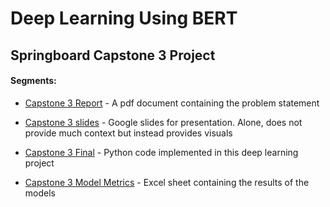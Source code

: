 # Deep Learning Using BERT
## Springboard Capstone 3 Project
#### Segments:
- [Capstone 3 Report][PlDb]  - A pdf document containing the problem statement
- [Capstone 3 slides][PlGh] - Google slides for presentation. Alone, does not provide much context but instead provides visuals
- [Capstone 3 Final][PlGd] - Python code implemented in this deep learning project 
- [Capstone 3 Model Metrics][PlOd] - Excel sheet containing the results of the models



   [PlDb]: <https://github.com/Markap77/IMDB-Sentiment-Analysis-/blob/52479a8542abb5a8dc4234e70c5601c04baa3929/Capstone%203%20Report.pdf>
   [PlGh]: <https://github.com/Markap77/IMDB-Sentiment-Analysis-/blob/52479a8542abb5a8dc4234e70c5601c04baa3929/Capstone%203%20slides.pdf>
   [PlGd]: <https://github.com/Markap77/IMDB-Sentiment-Analysis-/blob/52479a8542abb5a8dc4234e70c5601c04baa3929/Capstone_3_Final.ipynb>
   [PlOd]: <https://github.com/Markap77/IMDB-Sentiment-Analysis-/blob/52479a8542abb5a8dc4234e70c5601c04baa3929/Capstone_3_Model_Metrics.xlsx>
